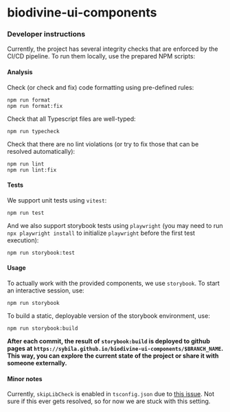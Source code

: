 # biodivine-ui-components

### Developer instructions

Currently, the project has several integrity checks that are enforced by the CI/CD pipeline. To run them locally, use the prepared NPM scripts:

#### Analysis

Check (or check and fix) code formatting using pre-defined rules:

```
npm run format
npm run format:fix
```

Check that all Typescript files are well-typed:

```
npm run typecheck
```

Check that there are no lint violations (or try to fix those that can be resolved automatically):

```
npm run lint
npm run lint:fix
```

#### Tests

We support unit tests using `vitest`:

```
npm run test
```

And we also support storybook tests using `playwright` (you may need to run `npx playwright install` to initialize `playwright` before the first test execution):

```
npm run storybook:test
```

#### Usage

To actually work with the provided components, we use `storybook`. To start an interactive session, use:

```
npm run storybook
``` 

To build a static, deployable version of the storybook environment, use:

```
npm run storybook:build
```

**After each commit, the result of `storybook:build` is deployed to github pages at `https://sybila.github.io/biodivine-ui-components/$BRANCH_NAME`. This way, you can explore the current state of the project or share it with someone externally.**

#### Minor notes

Currently, `skipLibCheck` is enabled in `tsconfig.json` due to [this issue](https://github.com/withastro/astro/issues/5061). Not sure if this ever gets resolved, so for now we are stuck with this setting.